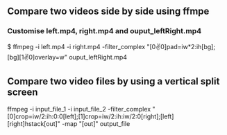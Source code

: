 ##  Compare two videos side by side using ffmpe

### Customise left.mp4, right.mp4 and ouput_leftRight.mp4
$  ffmpeg -i left.mp4 -i right.mp4 -filter_complex "[0:v:0]pad=iw*2:ih[bg]; [bg][1:v:0]overlay=w" ouput_leftRight.mp4

## Compare two video files by using a vertical split screen

ffmpeg -i input_file_1 -i input_file_2 -filter_complex "[0]crop=iw/2:ih:0:0[left];[1]crop=iw/2:ih:iw/2:0[right];[left][right]hstack[out]" -map "[out]" output_file





